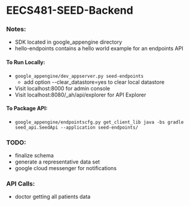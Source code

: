 EECS481-SEED-Backend
============
### Notes:
- SDK located in google_appengine directory
- hello-endpoints contains a hello world example for an endpoints API

#### To Run Locally:
- `google_appengine/dev_appserver.py seed-endpoints`
	- add option --clear_datastore=yes to clear local datastore
- Visit localhost:8000 for admin console
- Visit localhost:8080/_ah/api/explorer for API Explorer

#### To Package API:
- `google_appengine/endpointscfg.py get_client_lib java -bs gradle seed_api.SeedApi --application seed-endpoints/`

### TODO:
- finalize schema
- generate a representative data set
- google cloud messenger for notifications

### API Calls:
- doctor getting all patients data